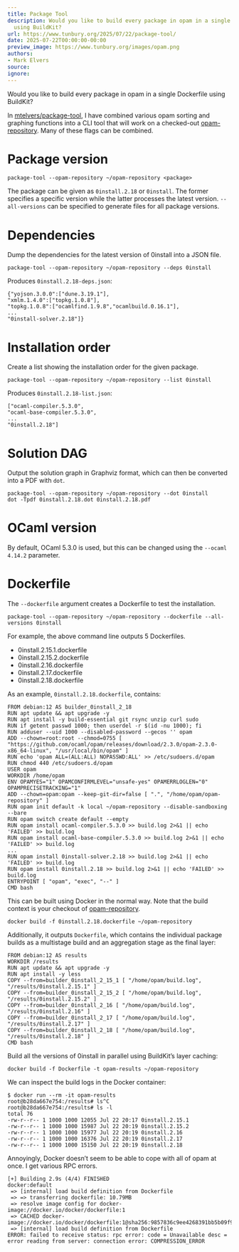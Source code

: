 ```yaml
---
title: Package Tool
description: Would you like to build every package in opam in a single Dockerfile
  using BuildKit?
url: https://www.tunbury.org/2025/07/22/package-tool/
date: 2025-07-22T00:00:00-00:00
preview_image: https://www.tunbury.org/images/opam.png
authors:
- Mark Elvers
source:
ignore:
---
```


<p>Would you like to build every package in opam in a single Dockerfile using BuildKit?</p>

<p>In <a href="https://github.com/mtelvers/package-tool">mtelvers/package-tool</a>, I have combined various opam sorting and graphing functions into a CLI tool that will work on a checked-out <a href="https://github.com/ocaml/opam-repository">opam-repository</a>. Many of these flags can be combined.</p>

<h1>Package version</h1>

<div class="language-sh highlighter-rouge"><div class="highlight"><pre class="highlight"><code>package-tool <span class="nt">--opam-repository</span> ~/opam-repository &lt;package&gt;
</code></pre></div></div>

<p>The package can be given as <code class="language-plaintext highlighter-rouge">0install.2.18</code> or <code class="language-plaintext highlighter-rouge">0install</code>. The former specifies a specific version while the latter processes the latest version. <code class="language-plaintext highlighter-rouge">--all-versions</code> can be specified to generate files for all package versions.</p>

<h1>Dependencies</h1>

<p>Dump the dependencies for the latest version of 0install into a JSON file.</p>

<div class="language-sh highlighter-rouge"><div class="highlight"><pre class="highlight"><code>package-tool <span class="nt">--opam-repository</span> ~/opam-repository <span class="nt">--deps</span> 0install
</code></pre></div></div>

<p>Produces <code class="language-plaintext highlighter-rouge">0install.2.18-deps.json</code>:</p>

<div class="language-json highlighter-rouge"><div class="highlight"><pre class="highlight"><code><span class="p">{</span><span class="nl">"yojson.3.0.0"</span><span class="p">:[</span><span class="s2">"dune.3.19.1"</span><span class="p">],</span><span class="w">
</span><span class="nl">"xmlm.1.4.0"</span><span class="p">:[</span><span class="s2">"topkg.1.0.8"</span><span class="p">],</span><span class="w">
</span><span class="nl">"topkg.1.0.8"</span><span class="p">:[</span><span class="s2">"ocamlfind.1.9.8"</span><span class="p">,</span><span class="s2">"ocamlbuild.0.16.1"</span><span class="p">],</span><span class="w">
</span><span class="err">...</span><span class="w">
</span><span class="s2">"0install-solver.2.18"</span><span class="err">]</span><span class="p">}</span><span class="w">
</span></code></pre></div></div>

<h1>Installation order</h1>

<p>Create a list showing the installation order for the given package.</p>

<div class="language-sh highlighter-rouge"><div class="highlight"><pre class="highlight"><code>package-tool <span class="nt">--opam-repository</span> ~/opam-repository <span class="nt">--list</span> 0install
</code></pre></div></div>

<p>Produces <code class="language-plaintext highlighter-rouge">0install.2.18-list.json</code>:</p>

<div class="language-json highlighter-rouge"><div class="highlight"><pre class="highlight"><code><span class="p">[</span><span class="s2">"ocaml-compiler.5.3.0"</span><span class="p">,</span><span class="w">
</span><span class="s2">"ocaml-base-compiler.5.3.0"</span><span class="p">,</span><span class="w">
</span><span class="err">...</span><span class="w">
</span><span class="s2">"0install.2.18"</span><span class="p">]</span><span class="w">
</span></code></pre></div></div>

<h1>Solution DAG</h1>

<p>Output the solution graph in Graphviz format, which can then be converted into a PDF with <code class="language-plaintext highlighter-rouge">dot</code>.</p>

<div class="language-sh highlighter-rouge"><div class="highlight"><pre class="highlight"><code>package-tool <span class="nt">--opam-repository</span> ~/opam-repository <span class="nt">--dot</span> 0install
dot <span class="nt">-Tpdf</span> 0install.2.18.dot 0install.2.18.pdf
</code></pre></div></div>
<h1>OCaml version</h1>

<p>By default, OCaml 5.3.0 is used, but this can be changed using the <code class="language-plaintext highlighter-rouge">--ocaml 4.14.2</code> parameter.</p>

<h1>Dockerfile</h1>

<p>The <code class="language-plaintext highlighter-rouge">--dockerfile</code> argument creates a Dockerfile to test the installation.</p>

<div class="language-sh highlighter-rouge"><div class="highlight"><pre class="highlight"><code>package-tool <span class="nt">--opam-repository</span> ~/opam-repository <span class="nt">--dockerfile</span> <span class="nt">--all-versions</span> 0install
</code></pre></div></div>

<p>For example, the above command line outputs 5 Dockerfiles.</p>

<ul>
  <li>0install.2.15.1.dockerfile</li>
  <li>0install.2.15.2.dockerfile</li>
  <li>0install.2.16.dockerfile</li>
  <li>0install.2.17.dockerfile</li>
  <li>0install.2.18.dockerfile</li>
</ul>

<p>As an example, <code class="language-plaintext highlighter-rouge">0install.2.18.dockerfile</code>, contains:</p>

<div class="language-dockerfile highlighter-rouge"><div class="highlight"><pre class="highlight"><code><span class="k">FROM</span><span class="w"> </span><span class="s">debian:12</span><span class="w"> </span><span class="k">AS</span><span class="w"> </span><span class="s">builder_0install_2_18</span>
<span class="k">RUN </span>apt update <span class="o">&amp;&amp;</span> apt upgrade <span class="nt">-y</span>
<span class="k">RUN </span>apt <span class="nb">install</span> <span class="nt">-y</span> build-essential git rsync unzip curl <span class="nb">sudo</span>
<span class="k">RUN if </span>getent passwd 1000<span class="p">;</span> <span class="k">then </span>userdel <span class="nt">-r</span> <span class="si">$(</span><span class="nb">id</span> <span class="nt">-nu</span> 1000<span class="si">)</span><span class="p">;</span> <span class="k">fi</span>
<span class="k">RUN </span>adduser <span class="nt">--uid</span> 1000 <span class="nt">--disabled-password</span> <span class="nt">--gecos</span> <span class="s1">''</span> opam
<span class="k">ADD</span><span class="s"> --chown=root:root --chmod=0755 [ "https://github.com/ocaml/opam/releases/download/2.3.0/opam-2.3.0-x86_64-linux", "/usr/local/bin/opam" ]</span>
<span class="k">RUN </span><span class="nb">echo</span> <span class="s1">'opam ALL=(ALL:ALL) NOPASSWD:ALL'</span> <span class="o">&gt;&gt;</span> /etc/sudoers.d/opam
<span class="k">RUN </span><span class="nb">chmod </span>440 /etc/sudoers.d/opam
<span class="k">USER</span><span class="s"> opam</span>
<span class="k">WORKDIR</span><span class="s"> /home/opam</span>
<span class="k">ENV</span><span class="s"> OPAMYES="1" OPAMCONFIRMLEVEL="unsafe-yes" OPAMERRLOGLEN="0" OPAMPRECISETRACKING="1"</span>
<span class="k">ADD</span><span class="s"> --chown=opam:opam --keep-git-dir=false [ ".", "/home/opam/opam-repository" ]</span>
<span class="k">RUN </span>opam init default <span class="nt">-k</span> <span class="nb">local</span> ~/opam-repository <span class="nt">--disable-sandboxing</span> <span class="nt">--bare</span>
<span class="k">RUN </span>opam switch create default <span class="nt">--empty</span>
<span class="k">RUN </span>opam <span class="nb">install </span>ocaml-compiler.5.3.0 <span class="o">&gt;&gt;</span> build.log 2&gt;&amp;1 <span class="o">||</span> <span class="nb">echo</span> <span class="s1">'FAILED'</span> <span class="o">&gt;&gt;</span> build.log
<span class="k">RUN </span>opam <span class="nb">install </span>ocaml-base-compiler.5.3.0 <span class="o">&gt;&gt;</span> build.log 2&gt;&amp;1 <span class="o">||</span> <span class="nb">echo</span> <span class="s1">'FAILED'</span> <span class="o">&gt;&gt;</span> build.log
...
<span class="k">RUN </span>opam <span class="nb">install </span>0install-solver.2.18 <span class="o">&gt;&gt;</span> build.log 2&gt;&amp;1 <span class="o">||</span> <span class="nb">echo</span> <span class="s1">'FAILED'</span> <span class="o">&gt;&gt;</span> build.log
<span class="k">RUN </span>opam <span class="nb">install </span>0install.2.18 <span class="o">&gt;&gt;</span> build.log 2&gt;&amp;1 <span class="o">||</span> <span class="nb">echo</span> <span class="s1">'FAILED'</span> <span class="o">&gt;&gt;</span> build.log
<span class="k">ENTRYPOINT</span><span class="s"> [ "opam", "exec", "--" ]</span>
<span class="k">CMD</span><span class="s"> bash</span>
</code></pre></div></div>

<p>This can be built using Docker in the normal way. Note that the build context is your checkout of <a href="https://github.com/ocaml/opam-repository">opam-repository</a>.</p>

<div class="language-sh highlighter-rouge"><div class="highlight"><pre class="highlight"><code>docker build <span class="nt">-f</span> 0install.2.18.dockerfile ~/opam-repository
</code></pre></div></div>

<p>Additionally, it outputs <code class="language-plaintext highlighter-rouge">Dockerfile</code>, which contains the individual package builds as a multistage build and an aggregation stage as the final layer:</p>

<div class="language-dockerfile highlighter-rouge"><div class="highlight"><pre class="highlight"><code><span class="k">FROM</span><span class="w"> </span><span class="s">debian:12</span><span class="w"> </span><span class="k">AS</span><span class="w"> </span><span class="s">results</span>
<span class="k">WORKDIR</span><span class="s"> /results</span>
<span class="k">RUN </span>apt update <span class="o">&amp;&amp;</span> apt upgrade <span class="nt">-y</span>
<span class="k">RUN </span>apt <span class="nb">install</span> <span class="nt">-y</span> less
<span class="k">COPY</span><span class="s"> --from=builder_0install_2_15_1 [ "/home/opam/build.log", "/results/0install.2.15.1" ]</span>
<span class="k">COPY</span><span class="s"> --from=builder_0install_2_15_2 [ "/home/opam/build.log", "/results/0install.2.15.2" ]</span>
<span class="k">COPY</span><span class="s"> --from=builder_0install_2_16 [ "/home/opam/build.log", "/results/0install.2.16" ]</span>
<span class="k">COPY</span><span class="s"> --from=builder_0install_2_17 [ "/home/opam/build.log", "/results/0install.2.17" ]</span>
<span class="k">COPY</span><span class="s"> --from=builder_0install_2_18 [ "/home/opam/build.log", "/results/0install.2.18" ]</span>
<span class="k">CMD</span><span class="s"> bash</span>
</code></pre></div></div>

<p>Build all the versions of 0install in parallel using BuildKit’s layer caching:</p>

<div class="language-shell highlighter-rouge"><div class="highlight"><pre class="highlight"><code>docker build <span class="nt">-f</span> Dockerfile <span class="nt">-t</span> opam-results ~/opam-repository
</code></pre></div></div>

<p>We can inspect the build logs in the Docker container:</p>

<div class="language-sh highlighter-rouge"><div class="highlight"><pre class="highlight"><code><span class="nv">$ </span>docker run <span class="nt">--rm</span> <span class="nt">-it</span> opam-results
root@b28da667e754:/results# <span class="nb">ls</span>^C
root@b28da667e754:/results# <span class="nb">ls</span> <span class="nt">-l</span>
total 76
<span class="nt">-rw-r--r--</span> 1 1000 1000 12055 Jul 22 20:17 0install.2.15.1
<span class="nt">-rw-r--r--</span> 1 1000 1000 15987 Jul 22 20:19 0install.2.15.2
<span class="nt">-rw-r--r--</span> 1 1000 1000 15977 Jul 22 20:19 0install.2.16
<span class="nt">-rw-r--r--</span> 1 1000 1000 16376 Jul 22 20:19 0install.2.17
<span class="nt">-rw-r--r--</span> 1 1000 1000 15150 Jul 22 20:19 0install.2.18
</code></pre></div></div>

<p>Annoyingly, Docker doesn’t seem to be able to cope with all of opam at once. I get various RPC errors.</p>

<div class="language-plaintext highlighter-rouge"><div class="highlight"><pre class="highlight"><code>[+] Building 2.9s (4/4) FINISHED                                                                                                    docker:default
 =&gt; [internal] load build definition from Dockerfile
 =&gt; =&gt; transferring dockerfile: 10.79MB
 =&gt; resolve image config for docker-image://docker.io/docker/dockerfile:1
 =&gt; CACHED docker-image://docker.io/docker/dockerfile:1@sha256:9857836c9ee4268391bb5b09f9f157f3c91bb15821bb77969642813b0d00518d
 =&gt; [internal] load build definition from Dockerfile
ERROR: failed to receive status: rpc error: code = Unavailable desc = error reading from server: connection error: COMPRESSION_ERROR
</code></pre></div></div>
